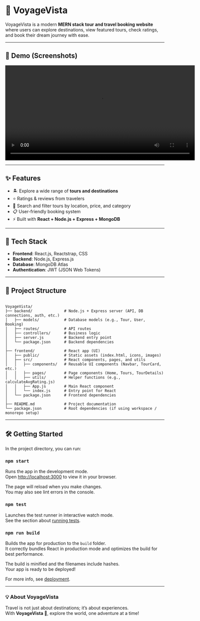 # 🌅 VoyageVista  

VoyageVista is a modern **MERN stack tour and travel booking website** where users can explore destinations, view featured tours, check ratings, and book their dream journey with ease.  

---
## 📸 Demo (Screenshots)  
<video src=" Screenshot (489).png" controls width="600"></video>


---

## ✨ Features  
- 🏝️ Explore a wide range of **tours and destinations**  
- ⭐ Ratings & reviews from travelers  
- 🔎 Search and filter tours by location, price, and category  
- 📋 User-friendly booking system  
- ⚡ Built with **React + Node.js + Express + MongoDB**  

---


## 🚀 Tech Stack  
- **Frontend**: React.js, Reactstrap, CSS  
- **Backend**: Node.js, Express.js  
- **Database**: MongoDB Atlas  
- **Authentication**: JWT (JSON Web Tokens)  

---

## 📂 Project Structure

```

VoyageVista/
├── backend/              # Node.js + Express server (API, DB connections, auth, etc.)
│   ├── models/           # Database models (e.g., Tour, User, Booking)
│   ├── routes/           # API routes
│   ├── controllers/      # Business logic
│   ├── server.js         # Backend entry point
│   └── package.json      # Backend dependencies
│
├── frontend/             # React app (UI)
│   ├── public/           # Static assets (index.html, icons, images)
│   ├── src/              # React components, pages, and utils
│   │   ├── components/   # Reusable UI components (Navbar, TourCard, etc.)
│   │   ├── pages/        # Page components (Home, Tours, TourDetails)
│   │   ├── utils/        # Helper functions (e.g., calculateAvgRating.js)
│   │   ├── App.js        # Main React component
│   │   └── index.js      # Entry point for React
│   └── package.json      # Frontend dependencies
│
├── README.md             # Project documentation
└── package.json          # Root dependencies (if using workspace / monorepo setup)
```




---




## 🛠️ Getting Started  

In the project directory, you can run:  

### `npm start`  

Runs the app in the development mode.  
Open [http://localhost:3000](http://localhost:3000) to view it in your browser.  

The page will reload when you make changes.  
You may also see lint errors in the console.  

### `npm test`  

Launches the test runner in interactive watch mode.  
See the section about [running tests](https://facebook.github.io/create-react-app/docs/running-tests).  

### `npm run build`  

Builds the app for production to the `build` folder.  
It correctly bundles React in production mode and optimizes the build for best performance.  

The build is minified and the filenames include hashes.  
Your app is ready to be deployed!  

For more info, see [deployment](https://facebook.github.io/create-react-app/docs/deployment).  



---


### 💡 About VoyageVista  
Travel is not just about destinations; it’s about experiences.  
With **VoyageVista 🌅**, explore the world, one adventure at a time!  

